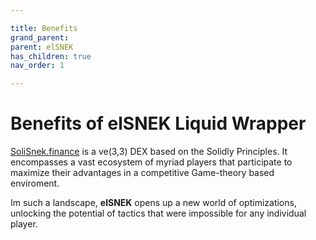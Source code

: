 ```yaml
---

title: Benefits
grand_parent:
parent: elSNEK
has_children: true
nav_order: 1

---
```


# Benefits of elSNEK Liquid Wrapper
[SoliSnek.finance](https://solisnek.finance) is a ve(3,3) DEX based on the Solidly Principles. It encompasses a vast ecosystem of myriad players that participate to maximize their advantages in a competitive Game-theory based enviroment.

Im such a landscape, **elSNEK** opens up a new world of optimizations, unlocking the potential of tactics that were impossible for any individual player.
